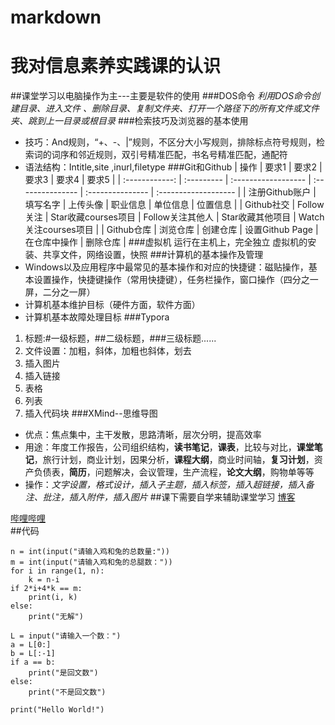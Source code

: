 # markdown  

# 我对信息素养实践课的认识  

##课堂学习以电脑操作为主---主要是软件的使用
###DOS命令
*利用DOS命令创建目录、进入文件 、删除目录、复制文件夹、打开一个路径下的所有文件或文件夹、跳到上一目录或根目录*
###检索技巧及浏览器的基本使用
- 技巧：And规则，“+、-、|”规则，不区分大小写规则，排除标点符号规则，检索词的词序和邻近规则，双引号精准匹配，书名号精准匹配，通配符
- 语法结构：Intitle,site ,inurl,filetype
###Git和Github
|      操作      | 要求1      | 要求2               | 要求3            | 要求4            | 要求5                |
| :------------: | :--------- | :------------------ | :--------------- | :--------------- | :------------------- |
| 注册Github账户 | 填写名字   | 上传头像            | 职业信息         | 单位信息         | 位置信息             |
|   Github社交   | Follow关注 | Star收藏courses项目 | Follow关注其他人 | Star收藏其他项目 | Watch关注courses项目 |
|   Github仓库   | 浏览仓库   | 创建仓库            | 设置Github Page  | 在仓库中操作     | 删除仓库             |
###虚拟机 
运行在主机上，完全独立
虚拟机的安装、共享文件，网络设置，快照 
###计算机的基本操作及管理
- Windows以及应用程序中最常见的基本操作和对应的快捷键：磁贴操作，基本设置操作，快捷键操作（常用快捷键），任务栏操作，窗口操作（四分之一屏，二分之一屏）
- 计算机基本维护目标（硬件方面，软件方面）
- 计算机基本故障处理目标
###Typora
1. 标题:#一级标题，##二级标题，###三级标题......
2. 文件设置：加粗，斜体，加粗也斜体，划去
3. 插入图片
4. 插入链接
5. 表格
6. 列表
7. 插入代码块
###XMind--思维导图 
- 优点：焦点集中，主干发散，思路清晰，层次分明，提高效率
- 用途：年度工作报告，公司组织结构，**读书笔记**，**课表**，比较与对比，**课堂笔记**，旅行计划，商业计划，因果分析，**课程大纲**，商业时间轴，**复习计划**，资产负债表，**简历**，问题解决，会议管理，生产流程，**论文大纲**，购物单等等
- 操作：*文字设置，格式设计，插入子主题，插入标签，插入超链接，插入备注、批注，插入附件，插入图片*
##课下需要自学来辅助课堂学习
[博客](https://blog.csdn.net/)

[哔哩哔哩](https://www.bilibili.com/)  
##代码
```
n = int(input("请输入鸡和兔的总数量:"))
m = int(input("请输入鸡和兔的总腿数："))
for i in range(1, n):
    k = n-i
if 2*i+4*k == m:
    print(i, k)
else:
    print("无解")
```
```
L = input("请输入一个数：")
a = L[0:]
b = L[:-1]
if a == b:
    print("是回文数")
else:
    print("不是回文数")
```
`print("Hello World!")`




